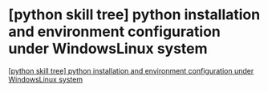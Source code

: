 # [python skill tree] python installation and environment configuration under WindowsLinux system
[[python skill tree] python installation and environment configuration under WindowsLinux system](https://aiwithcloud.com/2022/09/19/python_skill_tree_python_installation_and_environment_configuration_under_windowslinux_system/)